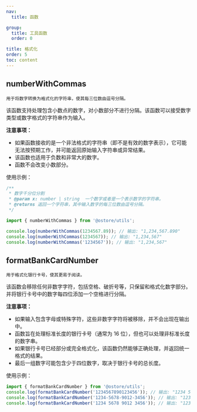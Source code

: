 ```yaml
---
nav:
  title: 函数

group:
  title: 工具函数
  order: 0

title: 格式化
order: 5
toc: content
---
```


## numberWithCommas

`用于将数字转换为格式化的字符串，使其每三位数由逗号分隔。`

该函数支持处理包含小数点的数字，对小数部分不进行分隔。该函数可以接受数字类型或数字格式的字符串作为输入。

<b>注意事项：</b>

- 如果函数接收的是一个非法格式的字符串（即不是有效的数字表示），它可能无法按预期工作，并可能返回原始输入字符串或异常结果。
- 该函数也适用于负数和非常大的数字。
- 函数不会改变小数部分。

使用示例：

```js
/**
 * 数字千分位分割
 * @param x: number | string  一个数字或者是一个表示数字的字符串。
 * @returns 返回一个字符串，其中输入数字的每三位数由逗号分隔。
 */

import { numberWithCommas } from '@ostore/utils';

console.log(numberWithCommas(1234567.89)); // 输出: "1,234,567.890"
console.log(numberWithCommas(1234567)); // 输出: "1,234,567"
console.log(numberWithCommas('1234567')); // 输出: "1,234,567"
```

## formatBankCardNumber

`用于格式化银行卡号，使其更易于阅读。`

该函数会移除任何非数字字符，包括空格、破折号等，只保留和格式化数字部分。并将银行卡号中的数字每四位添加一个空格进行分隔。

<b>注意事项：</b>

- 如果输入包含字母或特殊字符，这些非数字字符将被移除，并不会出现在输出中。
- 函数旨在处理标准长度的银行卡号（通常为 16 位），但也可以处理非标准长度的数字串。
- 如果银行卡号已经部分或完全格式化，该函数仍然能够正确处理，并返回统一格式的结果。
- 最后一组数字可能包含少于四位数字，取决于银行卡号的总长度。

使用示例：

```js
import { formatBankCardNumber } from '@ostore/utils';
console.log(formatBankCardNumber('1234567890123456')); // 输出: "1234 5678 9012 3456"
console.log(formatBankCardNumber('1234-5678-9012-3456')); // 输出: "1234 5678 9012 3456"
console.log(formatBankCardNumber('1234 5678 9012 3456')); // 输出: "1234 5678 9012 3456"
```
